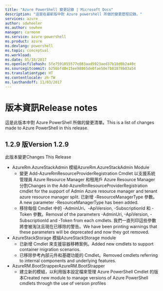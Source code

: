 ```yaml
---
title: "Azure PowerShell 變更記錄 | Microsoft Docs"
description: "這是在最新版中對 Azure powershell 所做的變更歷程記錄。"
services: azure
author: sdwheeler
ms.author: sewhee
manager: carmonm
ms.service: azure-powershell
ms.product: azure
ms.devlang: powershell
ms.topic: conceptual
ms.workload: 
ms.date: 05/18/2017
ms.openlocfilehash: 5fe7591855577e083aad5923aed37b18d0b2a40c
ms.sourcegitcommit: b256bf48e15ee98865de0fae50e7b81878b03a54
ms.translationtype: HT
ms.contentlocale: zh-TW
ms.lasthandoff: 11/03/2017
---
```

# <a name="release-notes"></a><span data-ttu-id="e416a-103">版本資訊</span><span class="sxs-lookup"><span data-stu-id="e416a-103">Release notes</span></span>

<span data-ttu-id="e416a-104">這是此版本中對 Azure PowerShell 所做的變更清單。</span><span class="sxs-lookup"><span data-stu-id="e416a-104">This is a list of changes made to Azure PowerShell in this release.</span></span>

## <a name="version-129"></a><span data-ttu-id="e416a-105">1.2.9 版</span><span class="sxs-lookup"><span data-stu-id="e416a-105">Version 1.2.9</span></span>

<span data-ttu-id="e416a-106">此版本變更</span><span class="sxs-lookup"><span data-stu-id="e416a-106">Changes This Release</span></span>

* <span data-ttu-id="e416a-107">AzureRm.AzureStackAdmin 模組</span><span class="sxs-lookup"><span data-stu-id="e416a-107">AzureRm.AzureStackAdmin Module</span></span>
    + <span data-ttu-id="e416a-108">變更 Add-AzureRmResourceProviderRegistration Cmdlet 以支援系統管理員 Azure Resource Manager 和租用戶 Azure Resource Manager 分割</span><span class="sxs-lookup"><span data-stu-id="e416a-108">Changes in the Add-AzureRmResourceProviderRegistration cmdlet for the support of Admin Azure resource manager and tenant azure resource manager split.</span></span> <span data-ttu-id="e416a-109">已新增 -ResourceManagerType 參數。</span><span class="sxs-lookup"><span data-stu-id="e416a-109">A new parameter -ResourceManagerType has been added.</span></span>
    + <span data-ttu-id="e416a-110">移除每個 Cmdlet 中的 -AdminUri、-ApiVersion, -SubscriptionId 和 -Token 參數。</span><span class="sxs-lookup"><span data-stu-id="e416a-110">Removal of the parameters -AdminUri, -ApiVersion, -SubscriptionId and -Token from each cmdlets.</span></span> <span data-ttu-id="e416a-111">我們一直列印這些參數將會被淘汰且現在已移除的警告。</span><span class="sxs-lookup"><span data-stu-id="e416a-111">We have been printing warnings that these parameters will be deprecated and now they got removed.</span></span>
* <span data-ttu-id="e416a-112">AzureStackStorage 模組</span><span class="sxs-lookup"><span data-stu-id="e416a-112">AzureStackStorage module</span></span>
    + <span data-ttu-id="e416a-113">已新增 Cmdlet 來支援容器移轉案例。</span><span class="sxs-lookup"><span data-stu-id="e416a-113">Added new cmdlets to support container migration scenarios.</span></span>
    + <span data-ttu-id="e416a-114">已移除參考內部元件和基礎功能的 Cmdlet。</span><span class="sxs-lookup"><span data-stu-id="e416a-114">Removed cmdlets referring to internal components and underlying features.</span></span>
* <span data-ttu-id="e416a-115">AzureRM.BootStrapper</span><span class="sxs-lookup"><span data-stu-id="e416a-115">AzureRM.BootStrapper</span></span>
    + <span data-ttu-id="e416a-116">建立新的模組，以利用版本設定檔來管理 Azure PowerShell Cmdlet 的版本</span><span class="sxs-lookup"><span data-stu-id="e416a-116">Created new module to manage versions of Azure PowerShell cmdlets through the use of version profiles</span></span>